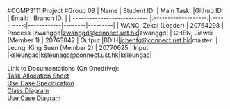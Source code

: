 #COMP3111 Project
#Group 09
| Name                        | Student ID:         | Main Task:  |Github ID: | Email: | Branch ID: |
| --------------------------- |:-------------------:|:----------:|------------|--------|---------|
| WANG, Zekai (Leader)        | 20764298            |   Process  |zwanggd|zwanggd@connect.ust.hk|zwanggd|
| CHEN, Jiawei (Member 1)     | 20763842            |   Output   |BDIH|jchenfq@connect.ust.hk|master|
| Leung, King Suen (Member 2) | 20770625            |   Input    |ksleungac|ksleunagc@connect.ust.hk|ksleungac|

Link to Documentations (On Onedrive):<br/>
[Task Allocation Sheet](https://hkustconnect-my.sharepoint.com/:x:/g/personal/ksleungac_connect_ust_hk/ET7hh5_Qe8ZApMco3wcB-7oBr1qTl27PvdGtr3QA7Ie6iw?e=57FpU0)<br />
[Use Case Specification](https://hkustconnect-my.sharepoint.com/:w:/g/personal/ksleungac_connect_ust_hk/EdmodZQ2HxZEpoiNHBNTk0kB4Q6-lEw-fjFMhR48erEppQ?e=6fzsqT)<br />
[Class Diagram](https://hkustconnect-my.sharepoint.com/:i:/g/personal/ksleungac_connect_ust_hk/EdqWG4sQx-dLg6BrkDmM-1EBUaEwcS8Cw8avNTAB43qX-A?e=IyHcBZ)<br />
[Use Case Diagram](https://hkustconnect-my.sharepoint.com/:i:/g/personal/ksleungac_connect_ust_hk/ER5gqUmW5CZHnWirXRNCcvkBof2pR_fKgLQLE9XRfGqWCA?e=K60dff)
